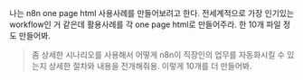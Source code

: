 나는 n8n one page html 사용사례를 만들어보려고 한다.
전세계적으로 가장 인기있는 workflow인 거 같은데 활용사례를 각 one page html로 만들어주라.
한 10개 파일 정도 만들어봐.


 > 좀 상세한 시나리오를 사용해서 어떻게 n8n이 직장인의 업무를 자동화시킬 수 있는지 상세한 절차와 내용을 전개해줘용. 이렇게 10개를 더 만들어봐.     